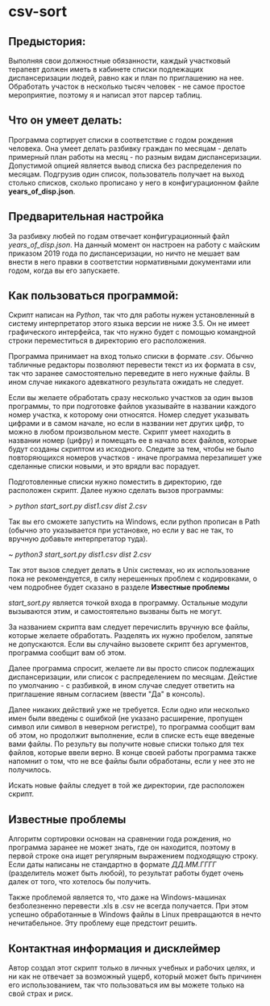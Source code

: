 # csv-sort
Предыстория:
----------------------
Выполняя свои должностные обязанности, каждый участковый 
терапевт должен иметь в кабинете списки подлежащих диспансеризации
людей, равно как и план по приглашению на нее. 
Обработать участок в несколько тысяч человек - не самое 
простое мероприятие, поэтому я и написал этот парсер таблиц. 

Что он умеет делать:
----------------------
Программа сортирует списки в соответствие с годом рождения человека.
Она умеет делать разбивку граждан по месяцам - делать примерный
план работы на месяц - по разным видам диспансеризации. 
Допустимой опцией является вывод списка без распределения по 
месяцам. Подгрузив один список, пользователь получает на выход
столько списков, сколько прописано у него в конфигурационном файле
<b>years_of_disp.json</b>. 

Предварительная настройка
-----------------------
За разбивку любей по годам отвечает конфигурационный файл
<i>years_of_disp.json</i>. На данный момент он настроен на работу с
майским приказом 2019 года по диспансеризации, но ничто не мешает вам
внести в него правки в соответстии нормативными документами или годом,
когда вы его запускаете. 

Как пользоваться программой:
-----------------------
Скрипт написан на <i>Python</i>, так что для работы нужен установленный 
в систему интерпретатор этого языка версии не ниже 3.5. Он не имеет
графического интерфейса, так что нужно будет с помощью командной строки 
переместиться в директорию его расположения. 

Программа принимает на вход только списки в формате <i>.csv</i>. 
Обычно табличные редакторы позволяют перевести текст из их формата в 
csv, так что заранее самостоятельно переведите в него нужные файлы.
В ином случае никакого адевкатного результата ожидать не следует.

Если вы желаете обработать сразу несколько участков за один вызов программы,
то при подготовке файлов указывайте в названии каждого номер участка, к 
которому они относятся. Номер следует указывать цифрами и в самом начале,
но если в названии нет других цифр, то можно в любом произвольном месте.
Скрипт умеет находить в названии номер (цифру) и помещать ее в начало всех файлов, 
которые будут созданы скриптом из исходного. Следите за тем, чтобы не было
повторяющихся номеров участков - иначе программа перезапишет уже сделанные 
списки новыми, и это врядли вас порадует.  

Подготовленные списки нужно поместить в директорию, где расположен скрипт.
Далее нужно сделать вызов программы:

<i> > python start_sort.py dist1.csv dist 2.csv</i>

Так вы его сможете запустить на Windows, если python прописан в Path 
(обычно это указывается при установке, но если у вас не так, то вручную
добавьте интерпретатор туда). 

<i>~ python3 start_sort.py dist1.csv dist 2.csv</i>

Так этот вызов следует делать в Unix системах, но их использование пока
не рекомендуется, в силу нерешенных проблем с кодировками, о чем подробнее 
будет сказано в разделе <b>Известные проблемы</b>

<i>start_sort.py</i> является точкой входа в программу. Остальные модули 
вызываются этим, и самостоятельно вызваны быть не могут. 

За названием скрипта вам следует перечислить вручную все файлы, которые 
желаете обработать. Разделять их нужно пробелом, запятые не допускаются. 
Если вы случайно вызовете скрипт без аргументов, программа сообщит вам
об этом. 

Далее программа спросит, желаете ли вы просто список подлежащих диспансеризации, 
или список с распределением по месяцам. Дейстие по умолчанию - с разбивкой, 
в ином случае следует ответить на приглашение явным согласием (ввести "Да" в консоль).


Далее никаких действий уже не требуется. Если одно или несколько имен  были
введены с ошибкой (не указано расширение, пропущен символ или символ в неверном регистре),
то программа сообщит вам об этом, но продолжит выполнение, если в списке есть
еще введеные вами файлы. По результу вы получите новые списки только для тех 
файлов, которые ввели верно. 
В конце своей работы программа также напомнит о том, что не все файлы были 
обработаны, если у нее это не получилось. 

Искать новые файлы следует в той же директории, где расположен скрипт.

Известные проблемы
------------------
 Алгоритм сортировки основан на сравнении года рождения, но программа заранее
 не может знать, где он находится, поэтому в первой строке она ищет регулярным
 выражением подходящую строку. Если даты написаны не стандартно в формате
 <i>ДД.ММ.ГГГГ</i> (разделитель может быть любой), то результат работы
 будет очень далек от того, что хотелось бы получить. 
 
 Также проблемой является то, что даже на Windows-машинах безболезненно 
 перевести .xls в .csv не всегда получается. При этом успешно обработанные 
 в Windows файлы в Linux превращаются в нечто нечитабельное. Эту проблему еще 
 предстоит решить.
 
 Контактная информация и дисклеймер
 -------------------
 Автор создал этот скрипт только в личных учебных и рабочих целях, 
 и ни как не отвечает за возможный ущерб, который может быть причинен 
 его использованием, так что пользоваться им вы можете только на свой страх и риск. 
 

